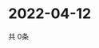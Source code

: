 # 2022-04-12
  共 0条

  <!-- BEGIN -->
  <!-- 最后更新时间Tue Apr 12 2022 06:08:02 GMT+0000 (Coordinated Universal Time) -->
  
  <!-- END -->
  
  